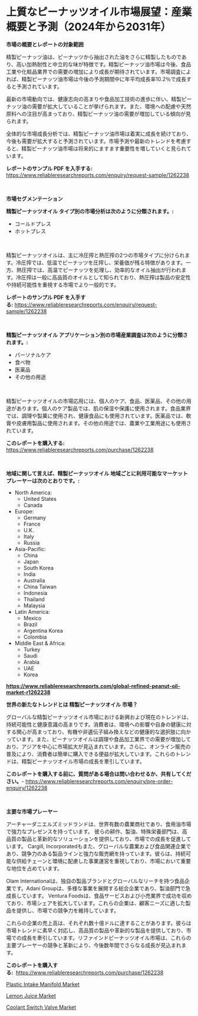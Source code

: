 <p><h1>上質なピーナッツオイル市場展望：産業概要と予測（2024年から2031年）</h1></p><p><strong>市場の概要とレポートの対象範囲</strong></p>
<p><p>精製ピーナッツ油は、ピーナッツから抽出された油をさらに精製したものであり、高い加熱耐性と中立的な味が特徴です。精製ピーナッツ油市場は今後、食品工業や化粧品業界での需要の増加により成長が期待されています。市場調査によれば、精製ピーナッツ油市場は今後の予測期間中に年平均成長率10.2％で成長すると予測されています。</p><p>最新の市場動向では、健康志向の高まりや食品加工技術の進歩に伴い、精製ピーナッツ油の需要が拡大していることが挙げられます。また、環境への配慮や天然原料への注目が高まっており、精製ピーナッツ油の需要が増加している傾向が見られます。</p><p>全体的な市場成長分析では、精製ピーナッツ油市場は着実に成長を続けており、今後も需要が拡大すると予測されています。市場予測や最新のトレンドを考慮すると、精製ピーナッツ油市場は将来的にますます重要性を増していくと見られています。</p></p>
<p><strong>レポートのサンプル PDF を入手する:</strong> <a href="https://www.reliableresearchreports.com/enquiry/request-sample/1262238">https://www.reliableresearchreports.com/enquiry/request-sample/1262238</a></p>
<p>&nbsp;</p>
<p><strong>市場セグメンテーション</strong></p>
<p><strong>精製ピーナッツオイル タイプ別の市場分析は次のように分類されます。:</strong></p>
<p><ul><li>コールドプレス</li><li>ホットプレス</li></ul></p>
<p>&nbsp;</p>
<p><p>精製ピーナッツオイルは、主に冷圧搾と熱圧搾の2つの市場タイプに分けられます。冷圧搾では、低温でピーナッツを圧搾し、栄養価が残る特徴があります。一方、熱圧搾では、高温でピーナッツを処理し、効率的なオイル抽出が行われます。冷圧搾は一般に高品質のオイルとして知られており、熱圧搾は製品の安定性や持続可能性を重視する市場でより一般的です。</p></p>
<p><strong>レポートのサンプル PDF を入手する:</strong>&nbsp;<a href="https://www.reliableresearchreports.com/enquiry/request-sample/1262238">https://www.reliableresearchreports.com/enquiry/request-sample/1262238</a></p>
<p>&nbsp;</p>
<p><strong> 精製ピーナッツオイル アプリケーション別の市場産業調査は次のように分類されます。:</strong></p>
<p><ul><li>パーソナルケア</li><li>食べ物</li><li>医薬品</li><li>その他の用途</li></ul></p>
<p>&nbsp;</p>
<p><p>精製ピーナッツオイルの市場応用には、個人のケア、食品、医薬品、その他の用途があります。個人のケア製品では、肌の保湿や保護に使用されます。食品業界では、調理や製菓に使用され、健康食品にも使用されています。医薬品では、軟膏や皮膚用製品に使用されます。その他の用途では、農業や工業用途にも使用されています。</p></p>
<p><strong>このレポートを購入する:</strong>&nbsp; <a href="https://www.reliableresearchreports.com/purchase/1262238">https://www.reliableresearchreports.com/purchase/1262238</a></p>
<p>&nbsp;</p>
<p><strong>地域に関して言えば、精製ピーナッツオイル 地域ごとに利用可能なマーケットプレーヤーは次のとおりです。:</strong></p>
<p><ul>
    <li>
        North America:
        <ul>
            <li>United States</li>
            <li>Canada</li>
        </ul>
    </li>
    <li>
        Europe:
        <ul>
            <li>Germany</li>
            <li>France</li>
            <li>U.K.</li>
            <li>Italy</li>
            <li>Russia</li>
        </ul>
    </li>
    <li>
        Asia-Pacific:
        <ul>
            <li>China</li>
            <li>Japan</li>
            <li>South Korea</li>
            <li>India</li>
            <li>Australia</li>
            <li>China Taiwan</li>
            <li>Indonesia</li>
            <li>Thailand</li>
            <li>Malaysia</li>
        </ul>
    </li>
    <li>
        Latin America:
        <ul>
            <li>Mexico</li>
            <li>Brazil</li>
            <li>Argentina Korea</li>
            <li>Colombia</li>
        </ul>
    </li>
    <li>
        Middle East & Africa:
        <ul>
            <li>Turkey</li>
            <li>Saudi</li>
            <li>Arabia</li>
            <li>UAE</li>
            <li>Korea</li>
        </ul>
    </li>
    </ul></p>
<p><strong><a href="https://www.reliableresearchreports.com/global-refined-peanut-oil-market-r1262238">https://www.reliableresearchreports.com/global-refined-peanut-oil-market-r1262238</a></strong>&nbsp;</p>
<p><strong>世界の新たなトレンドとは 精製ピーナッツオイル 市場？</strong></p>
<p><p>グローバルな精製ピーナッツオイル市場における新興および現在のトレンドは、持続可能性と健康意識の高まりです。消費者は、環境への影響や自身の健康に対する関心が高まっており、有機や非遺伝子組み換えなどの健康的な選択肢に向かっています。また、ピーナッツオイルは調理や食品加工業界での需要が増加しており、アジアを中心に市場拡大が見込まれています。さらに、オンライン販売の普及により、消費者は簡単に購入できる便益が拡大しています。これらのトレンドは、精製ピーナッツオイル市場の成長を牽引しています。</p></p>
<p><strong>このレポートを購入する前に、質問がある場合は問い合わせるか、共有してください。</strong>- <a href="https://www.reliableresearchreports.com/enquiry/pre-order-enquiry/1262238">https://www.reliableresearchreports.com/enquiry/pre-order-enquiry/1262238</a></p>
<p>&nbsp;</p>
<p><strong>主要な市場プレーヤー</strong></p>
<p><p>アーチャーダニエルズミッドランドは、世界有数の農業商社であり、食用油市場で強力なプレゼンスを持っています。 彼らの耕作、製油、特殊栄養部門は、高品質の製品と革新的なソリューションを提供しており、市場での成長を促進しています。 Cargill, Incorporatedもまた、グローバルな農業および食品関連企業であり、競争力のある製品ラインと強力な販売網を持っています。彼らは、持続可能な供給チェーンと環境に配慮した事業運営を重視しており、市場において重要な地位を占めています。</p><p>Olam Internationalは、独自の製品ブランドとグローバルなリーチを持つ食品企業です。Adani Groupは、多様な事業を展開する総合企業であり、製油部門で急成長しています。 Ventura Foodsは、食品サービスおよび小売業界で成功を収めており、市場シェアを拡大しています。これらの企業は、顧客ニーズに適した製品を提供し、市場での競争力を維持しています。</p><p>これらの企業の売上高は、それぞれ数十億ドルに達することがあります。彼らは市場トレンドに素早く対応し、高品質の製品や革新的な製品を提供しており、市場での成長を牽引しています。リファインドピーナッツオイル市場は、これらの主要プレーヤーの競争と革新により、今後数年間でさらなる成長が見込まれます。</p></p>
<p><strong>このレポートを購入する:</strong>&nbsp;&nbsp;<a href="https://www.reliableresearchreports.com/purchase/1262238">https://www.reliableresearchreports.com/purchase/1262238</a></p>
<p><p><a href="https://www.linkedin.com/pulse/plastic-intake-manifold-market-growth-trends-covid-19-impact-wkrff?trackingId=tTLBKGpEE6FCWApjcAsE8w%3D%3D">Plastic Intake Manifold Market</a></p><p><a href="https://github.com/abdelrhmankishk22/Market-Research-Report-List-3/blob/main/lemon-juice-market.md">Lemon Juice Market</a></p><p><a href="https://www.linkedin.com/pulse/coolant-switch-valve-market-comprehensive-report-its-share-amp-qkykf?trackingId=bYtigVXVptDP%2F8YrFyQp2w%3D%3D">Coolant Switch Valve Market</a></p></p>